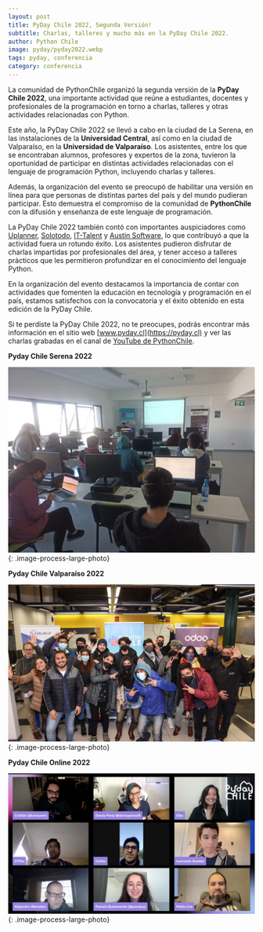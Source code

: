 ```yaml
---
layout: post
title: PyDay Chile 2022, Segunda Versión! 
subtitle: Charlas, talleres y mucho más en la PyDay Chile 2022.
author: Python Chile
image: pyday/pyday2022.webp
tags: pyday, conferencia
category: conferencia
---
```



La comunidad de PythonChile organizó la segunda versión de la **PyDay Chile 2022**, una importante actividad que reúne a estudiantes, docentes y profesionales de la programación en torno a charlas, talleres y otras actividades relacionadas con Python.

Este año, la PyDay Chile 2022 se llevó a cabo en la ciudad de La Serena, en las instalaciones de la **Universidad Central**, así como en la ciudad de Valparaíso, en la **Universidad de Valparaíso**. Los asistentes, entre los que se encontraban alumnos, profesores y expertos de la zona, tuvieron la oportunidad de participar en distintas actividades relacionadas con el lenguaje de programación Python, incluyendo charlas y talleres.

Además, la organización del evento se preocupó de habilitar una versión en línea para que personas de distintas partes del país y del mundo pudieran participar. Esto demuestra el compromiso de la comunidad de **PythonChile** con la difusión y enseñanza de este lenguaje de programación.

La PyDay Chile 2022 también contó con importantes auspiciadores como [Uplanner](https://uplanner.com/es/), [Solotodo](https://www.solotodo.cl/), [IT-Talent](https://it-talenthh.com/) y [Austin Software](https://www.austinsoftware.com/), lo que contribuyó a que la actividad fuera un rotundo éxito. Los asistentes pudieron disfrutar de charlas impartidas por profesionales del área, y tener acceso a talleres prácticos que les permitieron profundizar en el conocimiento del lenguaje Python.

En la organización del evento destacamos la importancia de contar con actividades que fomenten la educación en tecnología y programación en el país, estamos satisfechos con la convocatoria y el éxito obtenido en esta edición de la PyDay Chile.

Si te perdiste la PyDay Chile 2022, no te preocupes, podrás encontrar más información en el sitio web [www.pyday.cl](https://pyday.cl) y ver las charlas grabadas en el canal de [YouTube de PythonChile](https://www.youtube.com/@PythonChile).


**Pyday Chile Serena 2022**

![PyDay Chile Serena](images/pyday/pyday2022-serena.webp){: .image-process-large-photo}

**Pyday Chile Valparaíso 2022**

![PyDay Chile Valparaiso](images/pyday/pyday2022-valpo.webp){: .image-process-large-photo}


**Pyday Chile Online 2022**

![PyDay Chile Online](images/pyday/pyday2022-online.webp){: .image-process-large-photo}
